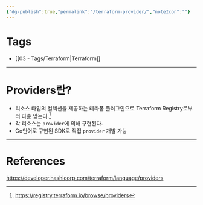 ```yaml
---
{"dg-publish":true,"permalink":"/terraform-provider/","noteIcon":""}
---
```


# Tags
- [[03 - Tags/Terraform\|Terraform]]
---
# Providers란?
- 리소스 타입의 컬렉션을 제공하는 테라폼 플러그인으로 Terraform Registry로부터 다운 받는다.[^1]
- 각 리소스는 `provider`에 의해 구현된다.
- Go언어로 구현된 SDK로 직접 `provider` 개발 가능

---
# References
https://developer.hashicorp.com/terraform/language/providers
[^1]: https://registry.terraform.io/browse/providers
